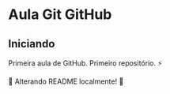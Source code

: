 # Aula Git GitHub
## Iniciando
Primeira aula de GitHub. Primeiro repositório. :zap:


:see_no_evil: Alterando README localmente! :see_no_evil: